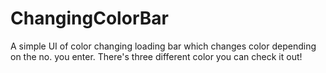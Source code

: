 # ChangingColorBar
A simple UI of color changing loading bar which changes color depending on the no. you enter.
There's three different color you can check it out!
